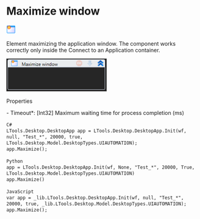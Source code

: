 # Maximize window

![](<../../../.gitbook/assets/0 (68).png>)

Element maximizing the application window. The component works correctly only inside the Connect to an Application container.

![](<../../../.gitbook/assets/1 (106).png>)

Properties

&#x20;\- Timeout\*: \[Int32] Maximum waiting time for process completion (ms)

```
C#
LTools.Desktop.DesktopApp app = LTools.Desktop.DesktopApp.Init(wf, null, "Test_*", 20000, true, LTools.Desktop.Model.DesktopTypes.UIAUTOMATION);
app.Maximize();

Python
app = LTools.Desktop.DesktopApp.Init(wf, None, "Test_*", 20000, True, LTools.Desktop.Model.DesktopTypes.UIAUTOMATION)
app.Maximize()

JavaScript
var app = _lib.LTools.Desktop.DesktopApp.Init(wf, null, "Test_*", 20000, true, _lib.LTools.Desktop.Model.DesktopTypes.UIAUTOMATION);
app.Maximize();
```
